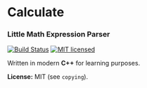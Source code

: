 # Calculate
### Little Math Expression Parser

[![Build Status](https://travis-ci.org/newlawrence/Calculate.svg?branch=master)](https://travis-ci.org/newlawrence/Calculate)
[![MIT licensed](https://img.shields.io/badge/license-MIT-blue.svg)](https://github.com/newlawrence/Calculate/blob/7f96b434dd77461f17a71f3fe3025c21b73ed0d0/copying)

Written in modern **C++** for learning purposes.

**License:** MIT (see `copying`).

